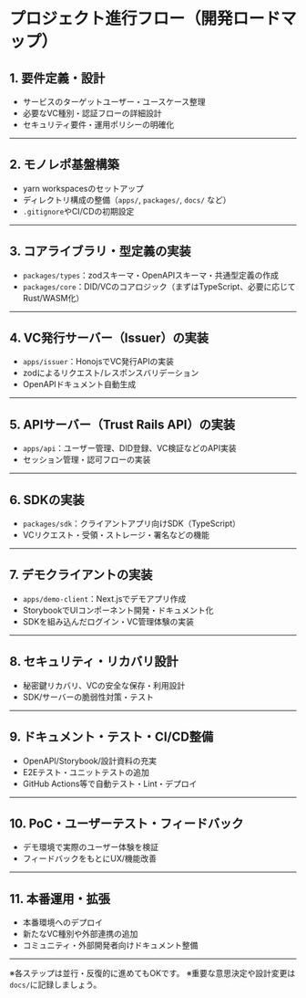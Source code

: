 # プロジェクト進行フロー（開発ロードマップ）

## 1. 要件定義・設計
- サービスのターゲットユーザー・ユースケース整理
- 必要なVC種別・認証フローの詳細設計
- セキュリティ要件・運用ポリシーの明確化

---

## 2. モノレポ基盤構築
- yarn workspacesのセットアップ
- ディレクトリ構成の整備（`apps/`, `packages/`, `docs/` など）
- `.gitignore`やCI/CDの初期設定

---

## 3. コアライブラリ・型定義の実装
- `packages/types`：zodスキーマ・OpenAPIスキーマ・共通型定義の作成
- `packages/core`：DID/VCのコアロジック（まずはTypeScript、必要に応じてRust/WASM化）

---

## 4. VC発行サーバー（Issuer）の実装
- `apps/issuer`：HonojsでVC発行APIの実装
- zodによるリクエスト/レスポンスバリデーション
- OpenAPIドキュメント自動生成

---

## 5. APIサーバー（Trust Rails API）の実装
- `apps/api`：ユーザー管理、DID登録、VC検証などのAPI実装
- セッション管理・認可フローの実装

---

## 6. SDKの実装
- `packages/sdk`：クライアントアプリ向けSDK（TypeScript）
- VCリクエスト・受領・ストレージ・署名などの機能

---

## 7. デモクライアントの実装
- `apps/demo-client`：Next.jsでデモアプリ作成
- StorybookでUIコンポーネント開発・ドキュメント化
- SDKを組み込んだログイン・VC管理体験の実装

---

## 8. セキュリティ・リカバリ設計
- 秘密鍵リカバリ、VCの安全な保存・利用設計
- SDK/サーバーの脆弱性対策・テスト

---

## 9. ドキュメント・テスト・CI/CD整備
- OpenAPI/Storybook/設計資料の充実
- E2Eテスト・ユニットテストの追加
- GitHub Actions等で自動テスト・Lint・デプロイ

---

## 10. PoC・ユーザーテスト・フィードバック
- デモ環境で実際のユーザー体験を検証
- フィードバックをもとにUX/機能改善

---

## 11. 本番運用・拡張
- 本番環境へのデプロイ
- 新たなVC種別や外部連携の追加
- コミュニティ・外部開発者向けドキュメント整備

---

※各ステップは並行・反復的に進めてもOKです。
※重要な意思決定や設計変更は`docs/`に記録しましょう。 
